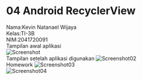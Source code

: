 # 04 Android RecyclerView
Nama:Kevin Natanael Wijaya  
Kelas:TI-3B  
NIM:2041720091  
Tampilan awal aplikasi  
![Screenshot](img/ss01.jpeg)  
Tampilan setelah aplikasi digunakan
![Screenshot02](img/ss02.jpeg)  
Homework
![Screenshot03](img/ss03.jpeg)  
![Screenshot04](img/ss04.jpeg) 